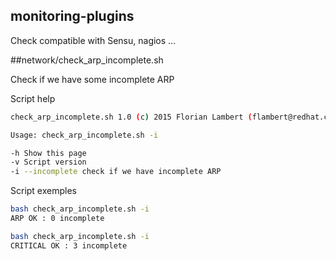 ## monitoring-plugins
Check compatible with Sensu, nagios ...

##network/check_arp_incomplete.sh

Check if we have some incomplete ARP

Script help

```bash
check_arp_incomplete.sh 1.0 (c) 2015 Florian Lambert (flambert@redhat.com)

Usage: check_arp_incomplete.sh -i

-h Show this page
-v Script version
-i --incomplete check if we have incomplete ARP
```

Script exemples

```bash
bash check_arp_incomplete.sh -i
ARP OK : 0 incomplete

bash check_arp_incomplete.sh -i
CRITICAL OK : 3 incomplete
```
